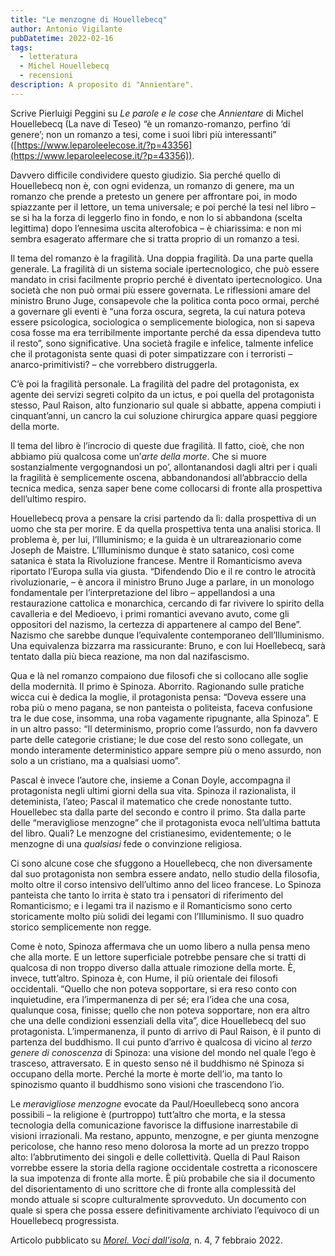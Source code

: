 ```yaml
---
title: "Le menzogne di Houellebecq"
author: Antonio Vigilante
pubDatetime: 2022-02-16
tags: 
  - letteratura
  - Michel Houellebecq
  - recensioni
description: A proposito di "Annientare".
---
```


Scrive Pierluigi Peggini su _Le parole e le cose_ che _Annientare_ di Michel Houellebecq (La nave di Teseo) “è un romanzo-romanzo, perfino ‘di genere’; non un romanzo a tesi, come i suoi libri più interessanti” ([https://www.leparoleelecose.it/?p=43356](https://www.leparoleelecose.it/?p=43356)).

Davvero difficile condividere questo giudizio. Sia perché quello di Houellebecq non è, con ogni evidenza, un romanzo di genere, ma un romanzo che prende a pretesto un genere per affrontare poi, in modo spiazzante per il lettore, un tema universale; e poi perché la tesi nel libro – se si ha la forza di leggerlo fino in fondo, e non lo si abbandona (scelta legittima) dopo l’ennesima uscita alterofobica – è chiarissima: e non mi sembra esagerato affermare che si tratta proprio di un romanzo a tesi.

Il tema del romanzo è la fragilità. Una doppia fragilità. Da una parte quella generale. La fragilità di un sistema sociale ipertecnologico, che può essere mandato in crisi facilmente proprio perché è diventato ipertecnologico. Una società che non può ormai più essere governata. Le riflessioni amare del ministro Bruno Juge, consapevole che la politica conta poco ormai, perché a governare gli eventi è “una forza oscura, segreta, la cui natura poteva essere psicologica, sociologica o semplicemente biologica, non si sapeva cosa fosse ma era terribilmente importante perché da essa dipendeva tutto il resto”, sono significative. Una società fragile e infelice, talmente infelice che il protagonista sente quasi di poter simpatizzare con i terroristi – anarco-primitivisti? – che vorrebbero distruggerla.

C’è poi la fragilità personale. La fragilità del padre del protagonista, ex agente dei servizi segreti colpito da un ictus, e poi quella del protagonista stesso, Paul Raison, alto funzionario sul quale si abbatte, appena compiuti i cinquant’anni, un cancro la cui soluzione chirurgica appare quasi peggiore della morte.

Il tema del libro è l’incrocio di queste due fragilità. Il fatto, cioè, che non abbiamo più qualcosa come un’_arte della morte_. Che si muore sostanzialmente vergognandosi un po’, allontanandosi dagli altri per i quali la fragilità è semplicemente oscena, abbandonandosi all’abbraccio della tecnica medica, senza saper bene come collocarsi di fronte alla prospettiva dell’ultimo respiro.

Houellebecq prova a pensare la crisi partendo da lì: dalla prospettiva di un uomo che sta per morire. E da quella prospettiva tenta una analisi storica. Il problema è, per lui, l’Illuminismo; e la guida è un ultrareazionario come Joseph de Maistre. L’Illuminismo dunque è stato satanico, così come satanica è stata la Rivoluzione francese. Mentre il Romanticismo aveva riportato l’Europa sulla via giusta. “Difendendo Dio e il re contro le atrocità rivoluzionarie, – è ancora il ministro Bruno Juge a parlare, in un monologo fondamentale per l’interpretazione del libro – appellandosi a una restaurazione cattolica e monarchica, cercando di far rivivere lo spirito della cavalleria e del Medioevo, i primi romantici avevano avuto, come gli oppositori del nazismo, la certezza di appartenere al campo del Bene”. Nazismo che sarebbe dunque l’equivalente contemporaneo dell’Illuminismo. Una equivalenza bizzarra ma rassicurante: Bruno, e con lui Hoellebecq, sarà tentato dalla più bieca reazione, ma non dal nazifascismo.

Qua e là nel romanzo compaiono due filosofi che si collocano alle soglie della modernità. Il primo è Spinoza. Aborrito. Ragionando sulle pratiche wicca cui è dedica la moglie, il protagonista pensa: “Doveva essere una roba più o meno pagana, se non panteista o politeista, faceva confusione tra le due cose, insomma, una roba vagamente ripugnante, alla Spinoza”. E in un altro passo: “Il determinismo, proprio come l’assurdo, non fa davvero parte delle categorie cristiane; le due cose del resto sono collegate, un mondo interamente deterministico appare sempre più o meno assurdo, non solo a un cristiano, ma a qualsiasi uomo”.

Pascal è invece l’autore che, insieme a Conan Doyle, accompagna il protagonista negli ultimi giorni della sua vita. Spinoza il razionalista, il deteminista, l’ateo; Pascal il matematico che crede nonostante tutto. Houellebec sta dalla parte del secondo e contro il primo. Sta dalla parte delle “meravigliose menzogne” che il protagonista evoca nell’ultima battuta del libro. Quali? Le menzogne del cristianesimo, evidentemente; o le menzogne di una _qualsiasi_ fede o convinzione religiosa.  

Ci sono alcune cose che sfuggono a Houellebecq, che non diversamente dal suo protagonista non sembra essere andato, nello studio della filosofia, molto oltre il corso intensivo dell’ultimo anno del liceo francese. Lo Spinoza panteista che tanto lo irrita è stato tra i pensatori di riferimento del Romanticismo; e i legami tra il nazismo e il Romanticismo sono certo storicamente molto più solidi dei legami con l’Illuminismo. Il suo quadro storico semplicemente non regge.

Come è noto, Spinoza affermava che un uomo libero a nulla pensa meno che alla morte. E un lettore superficiale potrebbe pensare che si tratti di qualcosa di non troppo diverso dalla attuale rimozione della morte. È, invece, tutt’altro. Spinoza è, con Hume, il più orientale dei filosofi occidentali. “Quello che non poteva sopportare, si era reso conto con inquietudine, era l’impermanenza di per sé; era l’idea che una cosa, qualunque cosa, finisse; quello che non poteva sopportare, non era altro che una delle condizioni essenziali della vita”, dice Houellebecq del suo protagonista. L’impermanenza, il punto di arrivo di Paul Raison, è il punto di partenza del buddhismo. Il cui punto d’arrivo è qualcosa di vicino al _terzo genere di conoscenza_ di Spinoza: una visione del mondo nel quale l’ego è trasceso, attraversato. E in questo senso né il buddhismo né Spinoza si occupano della morte. Perché la morte è morte dell’io, ma tanto lo spinozismo quanto il buddhismo sono visioni che trascendono l’io.

Le _meravigliose menzogne_ evocate da Paul/Hoeullebecq sono ancora possibili – la religione è (purtroppo) tutt’altro che morta, e la stessa tecnologia della comunicazione favorisce la diffusione inarrestabile di visioni irrazionali. Ma restano, appunto, menzogne, e per giunta menzogne pericolose, che hanno reso meno dolorosa la morte ad un prezzo troppo alto: l’abbrutimento dei singoli e delle collettività. Quella di Paul Raison vorrebbe essere la storia della ragione occidentale costretta a riconoscere la sua impotenza di fronte alla morte. È più probabile che sia il documento del disorientamento di uno scrittore che di fronte alla complessità del mondo attuale si scopre culturalmente sprovveduto. Un documento con quale si spera che possa essere definitivamente archiviato l’equivoco di un Houellebecq progressista.

Articolo pubblicato su [_Morel. Voci dall'isola_](https://www.vocidallisola.it/2022/02/07/le-menzogne-di-houellebecq/), n. 4, 7 febbraio 2022.
